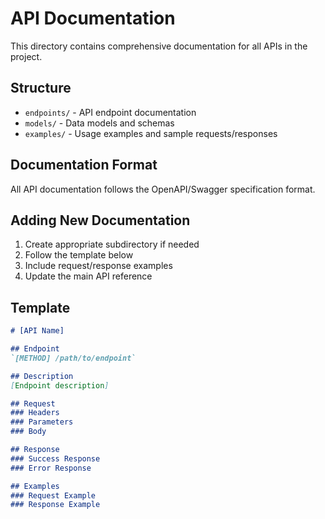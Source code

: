 # API Documentation

This directory contains comprehensive documentation for all APIs in the project.

## Structure
- `endpoints/` - API endpoint documentation
- `models/` - Data models and schemas
- `examples/` - Usage examples and sample requests/responses

## Documentation Format
All API documentation follows the OpenAPI/Swagger specification format.

## Adding New Documentation
1. Create appropriate subdirectory if needed
2. Follow the template below
3. Include request/response examples
4. Update the main API reference

## Template
```markdown
# [API Name]

## Endpoint
`[METHOD] /path/to/endpoint`

## Description
[Endpoint description]

## Request
### Headers
### Parameters
### Body

## Response
### Success Response
### Error Response

## Examples
### Request Example
### Response Example
``` 